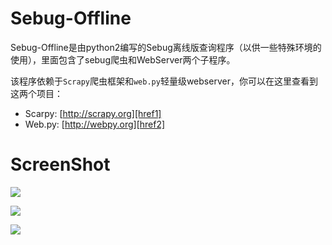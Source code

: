 Sebug-Offline
===

Sebug-Offline是由python2编写的Sebug离线版查询程序（以供一些特殊环境的使用），里面包含了sebug爬虫和WebServer两个子程序。

该程序依赖于``Scrapy``爬虫框架和``web.py``轻量级webserver，你可以在这里查看到这两个项目：

* Scarpy: [http://scrapy.org][href1]
* Web.py: [http://webpy.org][href2]

ScreenShot
===

![][img1]

![][img2]

![][img3]


[href1]:http://scrapy.org/
[href2]:http://webpy.org/

[img1]:http://github.com/rickgray/Sebug-Offline/master/Screenshots/shot1.png
[img2]:http://github.com/rickgray/Sebug-Offline/master/Screenshots/shot2.png
[img3]:http://github.com/rickgray/Sebug-Offline/master/Screenshots/shot3.png